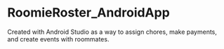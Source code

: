 # RoomieRoster_AndroidApp
 Created with Android Studio as a way to assign chores, make payments, and create events with roommates.
